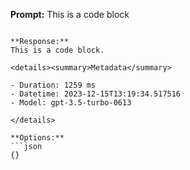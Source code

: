 **Prompt:**
This is a code block
```

**Response:**
This is a code block.

<details><summary>Metadata</summary>

- Duration: 1259 ms
- Datetime: 2023-12-15T13:19:34.517516
- Model: gpt-3.5-turbo-0613

</details>

**Options:**
```json
{}
```

